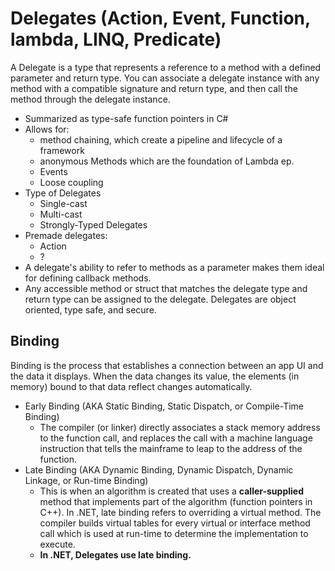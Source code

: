 # Delegates (Action, Event, Function, lambda, LINQ, Predicate)
A Delegate is a type that represents a reference to a method with a defined parameter and return type. You can associate a delegate instance with any method with a compatible signature and return type, and then call the method through the delegate instance.
* Summarized as type-safe function pointers in C#
* Allows for: 
    * method chaining, which create a pipeline and lifecycle of a framework
    * anonymous Methods which are the foundation of Lambda ep.
    * Events
    * Loose coupling
* Type of Delegates
    * Single-cast
    * Multi-cast
    * Strongly-Typed Delegates
* Premade delegates:
    * Action
    * ?
* A delegate's ability to refer to methods as a parameter makes them ideal for defining callback methods.
* Any accessible method or struct that matches the delegate type and return type can be assigned to the delegate. Delegates are object oriented, type safe, and secure.





## Binding
Binding is the process that establishes a connection between an app UI and the data it displays. When the data changes its value, the elements (in memory) bound to that data reflect changes automatically.
* Early Binding (AKA Static Binding, Static Dispatch, or Compile-Time Binding)
    * The compiler (or linker) directly associates a stack memory address to the function call, and replaces the call with a machine language instruction that tells the mainframe to leap to the address of the function.
* Late Binding (AKA Dynamic Binding, Dynamic Dispatch, Dynamic Linkage, or Run-time Binding)
    * This is when an algorithm is created that uses a **caller-supplied** method that implements part of the algorithm (function pointers in C++). In .NET, late binding refers to overriding a virtual method. The compiler builds virtual tables for every virtual or interface method call which is used at run-time to determine the implementation to execute.
    * **In .NET, Delegates use late binding.**

